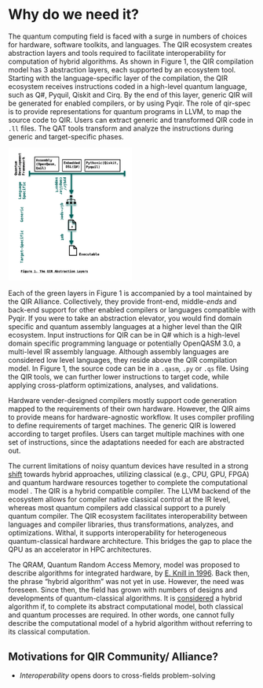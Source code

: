 # Why do we need it?


The quantum computing field is faced with a surge in numbers of choices for hardware, software toolkits, and languages. The QIR ecosystem creates abstraction layers and tools required to facilitate interoperability for computation of hybrid algorithms. As shown in Figure 1, the QIR compilation model has 3 abstraction layers, each supported by an ecosystem tool. Starting with the language-specific layer of the compilation, the QIR ecosystem receives instructions coded in a high-level quantum language, such as Q#, Pyquil, Qiskit and Cirq. By the end of this layer, generic QIR will be generated for enabled compilers, or by using Pyqir. The role of qir-spec is to provide representations for quantum programs in LLVM, to map the source code to QIR. Users can extract generic and transformed QIR code in `.ll` files. The QAT tools transform and analyze the instructions during generic and target-specific phases.

<img src="https://github.com/PariaNaghavi/qir-book/blob/main/qir-book/concepts/Figure1.png" width=50% height=40%>

Each of the green layers in Figure 1 is accompanied by a tool maintained by the QIR Alliance. Collectively, they provide front-end, middle-*ends* and back-end support for other enabled compilers or languages compatible with Pyqir. If you were to take an abstraction elevator, you would find domain specific and quantum assembly languages at a higher level than the QIR ecosystem. Input instructions for QIR can be in Q# which is a high-level domain specific programming language or potentially OpenQASM 3.0, a multi-level IR assembly language. Although assembly languages are considered low level languages, they reside above the QIR compilation model. In Figure 1, the source code can be in a `.qasm`, `.py` or `.qs` file. Using the QIR tools, we can further lower instructions to target code, while applying cross-platform optimizations, analyses, and validations.

Hardware vender-designed compilers mostly support code generation mapped to the requirements of their own hardware. However, the QIR aims to provide means for hardware-agnostic workflow. It uses compiler profiling to define requirements of target machines. The generic QIR is lowered according to target profiles. Users can target multiple machines with one set of instructions, since the adaptations needed for each are abstracted out. 

The current limitations of noisy quantum devices have resulted in a strong [shift](https://arxiv.org/pdf/2207.06850.pdf) towards hybrid approaches, utilizing classical (e.g., CPU, GPU, FPGA) and quantum hardware resources together to complete the computational model . The QIR is a hybrid compatible compiler. The LLVM backend of the ecosystem allows for compiler native classical control at the IR level, whereas most quantum compilers add classical support to a purely quantum compiler. The QIR ecosystem facilitates interoperability between languages and compiler libraries, thus transformations, analyzes, and optimizations. Withal, it supports interoperability for heterogeneous quantum-classical hardware architecture. This bridges the gap to place the QPU as an accelerator in HPC architectures.


The QRAM, Quantum Random Access Memory, model was proposed to describe algorithms for integrated hardware, by [E. Knill in 1996](https://www.osti.gov/servlets/purl/366453). Back then, the phrase “hybrid algorithm” was not yet in use. However, the need was foreseen. Since then, the field has grown with numbers of designs and developments of quantum-classical algorithms. It is [considered](https://arxiv.org/pdf/2207.06850.pdf) a hybrid algorithm if, to complete its abstract computational model, both classical and quantum processes are required. In other words, one cannot fully describe the computational model of a hybrid algorithm without referring to its classical computation.



## Motivations for QIR Community/ Alliance?

- *Interoperability* opens doors to cross-fields problem-solving
  